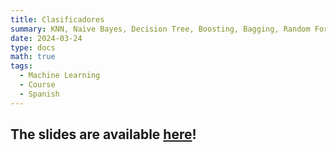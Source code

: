 ```yaml
---
title: Clasificadores
summary: KNN, Naive Bayes, Decision Tree, Boosting, Bagging, Random Forests
date: 2024-03-24
type: docs
math: true
tags:
  - Machine Learning
  - Course
  - Spanish
---
```


## The slides are available [here](DM_Modelos_SL.pdf)!